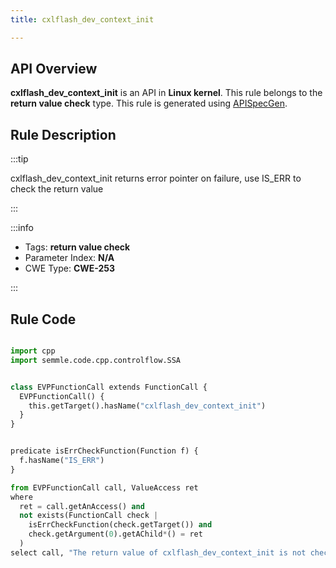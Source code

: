 ```yaml
---
title: cxlflash_dev_context_init

---
```



## API Overview
**cxlflash_dev_context_init** is an API in **Linux kernel**. This rule belongs to the **return value check** type. This rule is generated using [APISpecGen](../../tools/APISpecGen).
## Rule Description

:::tip

cxlflash_dev_context_init returns error pointer on failure, use IS_ERR to check the return value

:::

:::info

- Tags: **return value check**
- Parameter Index: **N/A**
- CWE Type: **CWE-253**

:::

## Rule Code
```python

import cpp
import semmle.code.cpp.controlflow.SSA


class EVPFunctionCall extends FunctionCall {
  EVPFunctionCall() {
    this.getTarget().hasName("cxlflash_dev_context_init")
  }
}


predicate isErrCheckFunction(Function f) {
  f.hasName("IS_ERR") 
}

from EVPFunctionCall call, ValueAccess ret
where
  ret = call.getAnAccess() and
  not exists(FunctionCall check |
    isErrCheckFunction(check.getTarget()) and
    check.getArgument(0).getAChild*() = ret
  )
select call, "The return value of cxlflash_dev_context_init is not checked with IS_ERR."
    
```